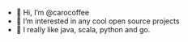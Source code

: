 - 👋 Hi, I’m @carocoffee
- 👀 I’m interested in any cool open source projects
- 🌱 I really like java, scala, python and go.

<!---
carocoffee/carocoffee is a ✨ special ✨ repository because its `README.md` (this file) appears on your GitHub profile.
You can click the Preview link to take a look at your changes.
--->
